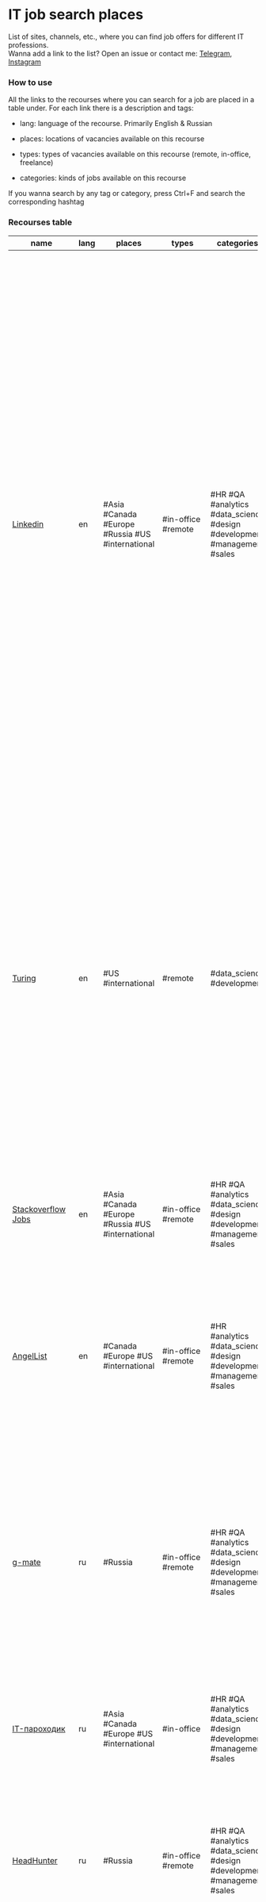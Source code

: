 # IT job search places
List of sites, channels, etc., where you can find job offers for different IT professions. <br />
Wanna add a link to the list? Open an issue or contact me: [Telegram](http://t.me/atmyre), [Instagram](http://instagram.com/atmyre/)
### How to use
All the links to the recourses where you can search for a job are placed in a table under.         For each link there is a description and tags:
<ul>
<li>

lang: language of the recourse. Primarily English & Russian

<li>

places: locations of vacancies available on this recourse

<li>

types: types of vacancies available on this recourse (remote, in-office, freelance)

<li>

categories: kinds of jobs available on this recourse

</ul>
If you wanna search by any tag or category, press Ctrl+F and search the corresponding hashtag

### Recourses table
| name | lang | places | types | categories | description |
|------|----|------|------|------|------------------|
| [Linkedin](linkedin.com) | en | #Asia #Canada #Europe #Russia #US #international | #in-office #remote | #HR #QA #analytics #data_science #design #development #management #sales | A social network for companies & workers. Mainly used to find work (by people), to find employees (by companies), to establish professional contacts networking. Your profile is kinda CV, according to which potential employers will evaluate you and offer vacancies to you. Almost all IT companies in the world are looking for employees on linkedin, including Google, Meta, Amazon, etc. You can find suitable vacancies in the “Vacancies” tab, there is a search by filters: countries, cities, area, remotely / in the office. Attention: linkedin is blocked on the territory of the Russian Federation, you need to install a VPN. |
| [Turing](turing.com) | en | #US #international | #remote | #data_science #development | A platform where developers can find remote work in various IT industries. The companies are mostly USA-based, but there are also other countries. When registering, you need to fill out a questionnaire, which will then be shown to various employers. There are also tests on the platform that kinda determine your level. Successfully passed tests raise you in the eyes of a potential employer. |
| [Stackoverflow Jobs](stackoverflow.com/jobs) | en | #Asia #Canada #Europe #Russia #US #international | #in-office #remote | #HR #QA #analytics #data_science #design #development #management #sales | Job search with the ability to easily apply through the site. There are tags to help you look for work (for example, C++, django) |
| [AngelList](angel.co) | en | #Canada #Europe #US #international | #in-office #remote | #HR #analytics #data_science #design #development #management #sales | A platform that was originally created to help startups get funding and find developers. Thus, here you can find a job in a startup. You can also register your startup on the platform and seek funding. |
| [g-mate](t.me/g_jobbot) | ru | #Russia | #in-office #remote | #HR #QA #analytics #data_science #design #development #management #sales | A telegram bot that selects vacancies for you according to your profile and desired salary. Basically it is the Russian market (perhaps only the Russian market). Vacancies are updated: as soon as a new vacancy appears that matches your requirements, the bot will send it to you. |
| [IT-пароходик](t.me/itparohodick) | ru | #Asia #Canada #Europe #US #international | #in-office | #HR #QA #analytics #data_science #design #development #management #sales | A channel where vacancies in foreign companies with relocation are posted. In russian. |
| [HeadHunter](hh.ru) | ru | #Russia | #in-office #remote | #HR #QA #analytics #data_science #design #development #management #sales | The largest Russian site with vacancies, and not only IT. It works like linkedin: you fill out a profile and you are offered vacancies, and companies show you as a potential employee. |
| [Хабр Карьера](career.habr.com) | ru | #Russia | #in-office #remote | #HR #QA #analytics #data_science #design #development #management #sales | An analogue of HeadHunter and linkedin, but only for IT and the Russian market |
| [Upwork](upwork.com) | en | #Asia #Canada #Europe #Russia #US #international | #freelance #remote | #QA #analytics #data_science #design #development #management #sales | Site for finding freelance jobs around the world. There are also full-time jobs. |
| [Freelance.ru](freelance.ru) | ru | #Russia | #freelance | #QA #analytics #data_science #design #development #management #sales | A Russian site for freelance job seekers |
| [Relocate Me](relocate.me) | en | #Asia #Canada #Europe #US #international | #in-office | #HR #QA #analytics #data_science #design #development #management #sales | Website for job search with relocation to different countries of Europe, America and Asia. |
| [Hired](hired.com) | en | #Canada #US #international | #in-office #remote | #HR #QA #analytics #data_science #design #development #management #sales | Site for job search in the USA and Canada. Very popular in the USA, so there are many American developers on the site, very strong competition. |
| [IT вакансии](https://t.me/it_jobs_remote) | ru | #Asia #Canada #Europe #US #international | #in-office #remote | #HR #QA #analytics #data_science #design #development #management #sales | A telegram channel with vacancies for relocation or remote job. |
| [Game Development Jobs](https://t.me/devjobs) | ru | #Russia | #freelance #in-office #remote | #development | A Telegram channel with vacancies for developers. Mostly Russian market and ,ostly game development. |
| [Job Geeks IT вакансии](https://t.me/jobGeeks) | ru | #Europe #Russia | #in-office #remote | #QA #analytics #data_science #development | A Telegram channel with vacancies. Mostly in Russian companies, but there're also some European ones. |
| [Telegram IT Job](https://t.me/myjobit) | ru | #Europe #Russia #international | #in-office #remote | #QA #analytics #data_science #development | A Telegram channel with vacancies. Mostly in Russian companies, but there're also some European ones. |
| [Работа в IT](https://t.me/logic) | ru | #Europe #Russia #US #international | #in-office #remote | #QA #analytics #data_science #development | A Telegram channel with vacancies. Mostly in Russian companies, but there're also some European ones. |
| [Вакансии для веб-разработчиков](https://t.me/fordev) | ru | #Russia | #in-office #remote | #development | A Telegram chat with vacancies for web developers all over Russia |
| [Mobile Dev Jobs](https://t.me/mobile_jobs) | ru | #Russia | #in-office #remote | #development | A Telegram chat with vacancies for mobile developers all over Russia |
| [Devops Jobs](https://t.me/devops_jobs_feed) | ru | #Europe #Russia #US #international | #in-office #remote | #development | A Telegram channel with vacancies for devops ingeneers. Mostly jobs in Russia, but sometimes there're also international companies. |
| [JavaScript Jobs](https://t.me/javascript_jobs_feed) | ru | #Europe #Russia #US #international | #in-office #remote | #development | A Telegram channel with vacancies for JavaScript developers. Mostly jobs in Russia, but sometimes there're also international companies. |
